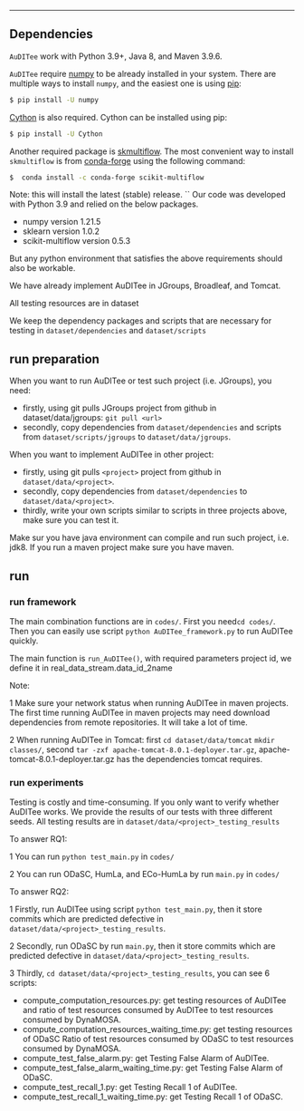 *********************************************************************************************
## Dependencies
`AuDITee` work with Python 3.9+, Java 8, and Maven 3.9.6.

`AuDITee` require [numpy](www.numpy.org) to be already installed in your system. 
There are multiple ways to install `numpy`, and the easiest one is
using [pip](https://pip.pypa.io/en/stable/#):
```bash
$ pip install -U numpy
```

[Cython](https://cython.org/) is also required. 
Cython can be installed using pip:
```bash
$ pip install -U Cython
```

Another required package is [skmultiflow](https://scikit-multiflow.readthedocs.io/en/stable/installation.html). The most convenient way to install `skmultiflow` is from [conda-forge](https://anaconda.org/conda-forge/scikit-multiflow) using the following command:
```bash
$  conda install -c conda-forge scikit-multiflow
```
Note: this will install the latest (stable) release. 
``
Our code was developed with Python 3.9 and relied on the below packages.
- numpy version 1.21.5
- sklearn version 1.0.2
- scikit-multiflow version 0.5.3

But any python environment that satisfies the above requirements should also be workable.

We have already implement AuDITee in JGroups, Broadleaf, and Tomcat.

All testing resources are in dataset

We keep the dependency packages and scripts that are necessary for testing in ```dataset/dependencies``` and ```dataset/scripts```

## run preparation
When you want to run AuDITee or test such project (i.e. JGroups), you need:

- firstly, using git pulls JGroups project from github in dataset/data/jgroups: ```git pull <url>```
- secondly, copy dependencies from ```dataset/dependencies``` and scripts from ```dataset/scripts/jgroups``` to ```dataset/data/jgroups```.

When you want to implement AuDITee in other project:
- firstly, using git pulls ```<project>``` project from github in ```dataset/data/<project>```.
- secondly, copy dependencies from ```dataset/dependencies``` to ```dataset/data/<project>```.
- thirdly, write your own scripts similar to scripts in three projects above, make sure you can test it.

Make sur you have java environment can compile and run such project, i.e. jdk8.
If you run a maven project make sure you have maven.

## run
### run framework
The main combination functions are in ```codes/```.
First you need```cd codes/```.
Then you can easily use script ```python AuDITee_framework.py``` to run AuDITee quickly.

The main function is ```run_AuDITee()```, with required parameters project id, we define it in real_data_stream.data_id_2name

Note:

1 Make sure your network status when running AuDITee in maven projects.
The first time running AuDITee in maven projects may need download dependencies from remote repositories.
It will take a lot of time.

2 When running AuDITee in Tomcat:
first ```cd dataset/data/tomcat``` ```mkdir classes/```,
second ```tar -zxf apache-tomcat-8.0.1-deployer.tar.gz```, apache-tomcat-8.0.1-deployer.tar.gz has the dependencies tomcat requires.

### run experiments
Testing is costly and time-consuming. If you only want to verify whether AuDITee works. 
We provide the results of our tests with three different seeds.
All testing results are in ```dataset/data/<project>_testing_results```

To answer RQ1:

1 You can run ```python test_main.py``` in ```codes/```

2 You can run ODaSC, HumLa, and ECo-HumLa by run ```main.py``` in ```codes/```

To answer RQ2:

1 Firstly, run AuDITee using script ```python test_main.py```, then it store commits which are predicted defective in ```dataset/data/<project>_testing_results```.

2 Secondly, run ODaSC by run ```main.py```, then it store commits which are predicted defective in ```dataset/data/<project>_testing_results```.

3 Thirdly, ```cd dataset/data/<project>_testing_results```, you can see 6 scripts:
- compute_computation_resources.py: get testing resources of AuDITee and ratio of test resources consumed by AuDITee to test resources consumed by DynaMOSA.
- compute_computation_resources_waiting_time.py: get testing resources of ODaSC Ratio of test resources consumed by ODaSC to test resources consumed by DynaMOSA.
- compute_test_false_alarm.py: get Testing False Alarm of AuDITee.
- compute_test_false_alarm_waiting_time.py: get Testing False Alarm of ODaSC.
- compute_test_recall_1.py: get Testing Recall 1 of AuDITee.
- compute_test_recall_1_waiting_time.py: get Testing Recall 1 of ODaSC.
